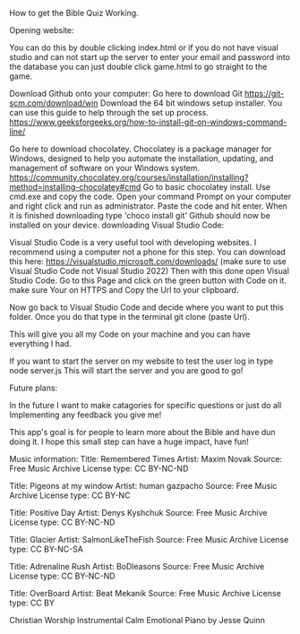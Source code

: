 How to get the Bible Quiz Working.

Opening website:

You can do this by double clicking index.html or if you do not have visual studio and can not start up the server to enter your email and password into the database you can just double click game.html to go straight to the game.

Download Github onto your computer:
Go here to download Git https://git-scm.com/download/win
Download the 64 bit windows setup installer.
You can use this guide to help through the set up process.
https://www.geeksforgeeks.org/how-to-install-git-on-windows-command-line/

Go here to download chocolatey. Chocolatey is a package manager for Windows, designed to help you automate the installation, updating, and management of software on your Windows system. 
https://community.chocolatey.org/courses/installation/installing?method=installing-chocolatey#cmd
Go to basic chocolatey install.
Use cmd.exe and copy the code.
Open your command Prompt on your computer and right click and run as administrator.
Paste the code and hit enter.
When it is finished downloading type
'choco install git'
Github should now be installed on your device.
downloading Visual Studio Code:

Visual Studio Code is a very useful tool with developing websites. I recommend using a computer not a phone for this step. You can download this here: 
https://visualstudio.microsoft.com/downloads/
(make sure to use Visual Studio Code not Visual Studio 2022)
Then with this done open Visual Studio Code. 
Go to this Page and click on the green button with Code on it. make sure Your on HTTPS and Copy the Url to your clipboard. 

Now go back to Visual Studio Code and decide where you want to put this folder. Once you do that type in the terminal
git clone (paste Url).

This will give you all my Code on your machine and you can have everything I had. 

If you want to start the server on my website to test the user log in type
node server.js
This will start the server and you are good to go!

Future plans:

In the future I want to make catagories for specific questions or just do all
Implementing any feedback you give me!

This app's goal is for people to learn more about the Bible and have dun doing it. I hope this small step can have a huge impact, have fun!

Music information:
Title: Remembered Times
Artist: Maxim Novak
Source: Free Music Archive
License type: CC BY-NC-ND

Title: Pigeons at my window
Artist: human gazpacho
Source: Free Music Archive
License type: CC BY-NC

Title: Positive Day
Artist: Denys Kyshchuk
Source: Free Music Archive
License type: CC BY-NC-ND

Title: Glacier
Artist: SalmonLikeTheFish
Source: Free Music Archive
License type: CC BY-NC-SA

Title: Adrenaline Rush
Artist: BoDleasons
Source: Free Music Archive
License type: CC BY-NC-ND

Title: OverBoard
Artist: Beat Mekanik
Source: Free Music Archive
License type: CC BY

Christian Worship Instrumental Calm Emotional Piano by Jesse Quinn






